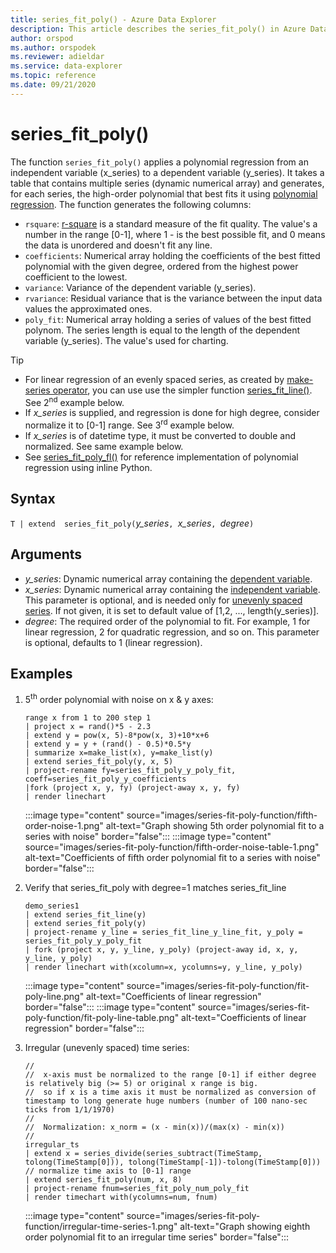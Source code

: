 ```yaml
---
title: series_fit_poly() - Azure Data Explorer
description: This article describes the series_fit_poly() in Azure Data Explorer.
author: orspod
ms.author: orspodek
ms.reviewer: adieldar
ms.service: data-explorer
ms.topic: reference
ms.date: 09/21/2020
---
```

# series_fit_poly()

The function `series_fit_poly()` applies a polynomial regression from an independent variable (x_series) to a dependent variable (y_series). It takes a table that contains multiple series (dynamic numerical array) and generates, for each series, the high-order polynomial that best fits it using [polynomial regression](https://en.wikipedia.org/wiki/Polynomial_regression). The function generates the following columns:
* `rsquare`: [r-square](https://en.wikipedia.org/wiki/Coefficient_of_determination) is a standard measure of the fit quality. The value's a number in the range [0-1], where 1 - is the best possible fit, and 0 means the data is unordered and doesn't fit any line.
* `coefficients`:  Numerical array holding the coefficients of the best fitted polynomial with the given degree, ordered from the highest power coefficient to the lowest.
* `variance`: Variance of the dependent variable (y_series).
* `rvariance`: Residual variance that is the variance between the input data values the approximated ones.
* `poly_fit`: Numerical array holding a series of values of the best fitted polynom. The series length is equal to the length of the dependent variable (y_series). The value's used for charting.

> [!TIP]
> * For linear regression of an evenly spaced series, as created by [make-series operator](make-seriesoperator.md), you can use use the simpler function [series_fit_line()](series-fit-linefunction.md). See 2<sup>nd</sup> example below.
> * If *x_series* is supplied, and regression is done for high degree, consider normalize it to [0-1] range. See 3<sup>rd</sup> example below.
> * If *x_series* is of datetime type, it must be converted to double and normalized. See same example below.
> * See [series_fit_poly_fl()](../functions-library/series-fit-poly-fl.md) for reference implementation of polynomial regression using inline Python.

## Syntax

`T | extend  series_fit_poly(`*y_series*`, `*x_series*`, `*degree*`)`
  
## Arguments

* *y_series*: Dynamic numerical array containing the [dependent variable](https://en.wikipedia.org/wiki/Dependent_and_independent_variables).
* *x_series*: Dynamic numerical array containing the [independent variable](https://en.wikipedia.org/wiki/Dependent_and_independent_variables). This parameter is optional, and is needed only for [unevenly spaced series](https://en.wikipedia.org/wiki/Unevenly_spaced_time_series). If not given, it is set to default value of [1,2, ..., length(y_series)].
* *degree*: The required order of the polynomial to fit. For example, 1 for linear regression, 2 for quadratic regression, and so on. This parameter is optional, defaults to 1 (linear regression).

## Examples

1. 5<sup>th</sup> order polynomial with noise on x & y axes:
    <!-- csl: https://help.kusto.windows.net:443/Samples -->
    ```kusto
    range x from 1 to 200 step 1
    | project x = rand()*5 - 2.3
    | extend y = pow(x, 5)-8*pow(x, 3)+10*x+6
    | extend y = y + (rand() - 0.5)*0.5*y
    | summarize x=make_list(x), y=make_list(y)
    | extend series_fit_poly(y, x, 5)
    | project-rename fy=series_fit_poly_y_poly_fit, coeff=series_fit_poly_y_coefficients
    |fork (project x, y, fy) (project-away x, y, fy)
    | render linechart 
    ```
    :::image type="content" source="images/series-fit-poly-function/fifth-order-noise-1.png" alt-text="Graph showing 5th order polynomial fit to a series with noise" border="false":::
    :::image type="content" source="images/series-fit-poly-function/fifth-order-noise-table-1.png" alt-text="Coefficients of fifth order polynomial fit to  a series with noise" border="false":::
    
1. Verify that series_fit_poly with degree=1 matches series_fit_line
    <!-- csl: https://help.kusto.windows.net:443/Samples -->
    ```kusto
    demo_series1
    | extend series_fit_line(y)
    | extend series_fit_poly(y)
    | project-rename y_line = series_fit_line_y_line_fit, y_poly = series_fit_poly_y_poly_fit
    | fork (project x, y, y_line, y_poly) (project-away id, x, y, y_line, y_poly) 
    | render linechart with(xcolumn=x, ycolumns=y, y_line, y_poly)
    ```
    :::image type="content" source="images/series-fit-poly-function/fit-poly-line.png" alt-text="Coefficients of linear regression" border="false":::
    :::image type="content" source="images/series-fit-poly-function/fit-poly-line-table.png" alt-text="Coefficients of linear regression" border="false":::
    
1. Irregular (unevenly spaced) time series:
    <!-- csl: https://help.kusto.windows.net:443/Samples -->
    ```kusto
    //
    //  x-axis must be normalized to the range [0-1] if either degree is relatively big (>= 5) or original x range is big.
    //  so if x is a time axis it must be normalized as conversion of timestamp to long generate huge numbers (number of 100 nano-sec ticks from 1/1/1970)
    //
    //  Normalization: x_norm = (x - min(x))/(max(x) - min(x))
    //
    irregular_ts
    | extend x = series_divide(series_subtract(TimeStamp, tolong(TimeStamp[0])), tolong(TimeStamp[-1])-tolong(TimeStamp[0])) // normalize time axis to [0-1] range
    | extend series_fit_poly(num, x, 8)
    | project-rename fnum=series_fit_poly_num_poly_fit
    | render timechart with(ycolumns=num, fnum)
    ```
    :::image type="content" source="images/series-fit-poly-function/irregular-time-series-1.png" alt-text="Graph showing eighth order polynomial fit to an irregular time series" border="false":::
